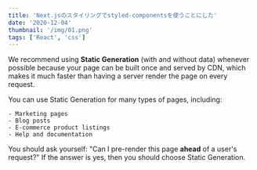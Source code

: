 ```yaml
---
title: 'Next.jsのスタイリングでstyled-componentsを使うことにした'
date: '2020-12-04'
thumbnail: '/img/01.png'
tags: ['React', 'css']
---
```


We recommend using **Static Generation** (with and without data) whenever possible because your page can be built once and served by CDN, which makes it much faster than having a server render the page on every request.

You can use Static Generation for many types of pages, including:

```
- Marketing pages
- Blog posts
- E-commerce product listings
- Help and documentation
```

You should ask yourself: "Can I pre-render this page **ahead** of a user's request?" If the answer is yes, then you should choose Static Generation.
